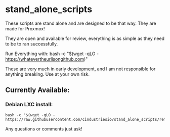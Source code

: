 # stand_alone_scripts

These scripts are stand alone and are designed to be that way.
They are made for Proxmox!

They are open and available for review, everything is as simple as they need to be to ran successfully.

Run Everything with: bash -c "$(wget -qLO - https://whatevertheurlisongithub.com)"

These are very much in early development, and I am not responsible for anything breaking. Use at your own risk.

## Currently Available:

### Debian LXC install:

```
bash -c "$(wget -qLO - https://raw.githubusercontent.com/cindustriesio/stand_alone_scripts/refs/heads/main/proxmox/lxc/debian_lxc_git.sh)"
```

Any questions or comments just ask!
